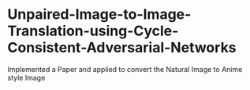 # Unpaired-Image-to-Image-Translation-using-Cycle-Consistent-Adversarial-Networks
Implemented a Paper and applied to convert the Natural Image to Anime style Image
